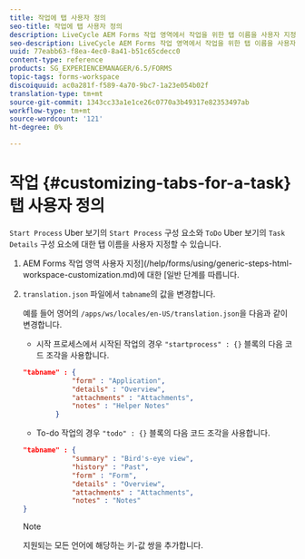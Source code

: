 ```yaml
---
title: 작업에 탭 사용자 정의
seo-title: 작업에 탭 사용자 정의
description: LiveCycle AEM Forms 작업 영역에서 작업을 위한 탭 이름을 사용자 지정하는 방법
seo-description: LiveCycle AEM Forms 작업 영역에서 작업을 위한 탭 이름을 사용자 지정하는 방법
uuid: 77eabb63-f8ea-4ec0-8a41-b51c65cdecc0
content-type: reference
products: SG_EXPERIENCEMANAGER/6.5/FORMS
topic-tags: forms-workspace
discoiquuid: ac0a281f-f589-4a70-9bc7-1a23e054b02f
translation-type: tm+mt
source-git-commit: 1343cc33a1e1ce26c0770a3b49317e82353497ab
workflow-type: tm+mt
source-wordcount: '121'
ht-degree: 0%

---
```



# 작업 {#customizing-tabs-for-a-task} 탭 사용자 정의

`Start Process` Uber 보기의 `Start Process` 구성 요소와 `ToDo` Uber 보기의 `Task Details` 구성 요소에 대한 탭 이름을 사용자 지정할 수 있습니다.

1. AEM Forms 작업 영역 사용자 지정](/help/forms/using/generic-steps-html-workspace-customization.md)에 대한 [일반 단계를 따릅니다.
1. `translation.json` 파일에서 `tabname`의 값을 변경합니다.

   예를 들어 영어의 `/apps/ws/locales/en-US/translation.json`을 다음과 같이 변경합니다.

   * 시작 프로세스에서 시작된 작업의 경우 `"startprocess" : {}` 블록의 다음 코드 조각을 사용합니다.

   ```json
   "tabname" : {
               "form" : "Application",
               "details" : "Overview",
               "attachments" : "Attachments",
               "notes" : "Helper Notes"
           }
   ```

   * To-do 작업의 경우 `"todo" : {}` 블록의 다음 코드 조각을 사용합니다.

   ```json
   "tabname" : {
               "summary" : "Bird's-eye view",
               "history" : "Past",
               "form" : "Form",
               "details" : "Overview",
               "attachments" : "Attachments",
               "notes" : "Notes"
   }
   ```

   >[!NOTE]
   >
   >지원되는 모든 언어에 해당하는 키-값 쌍을 추가합니다.
